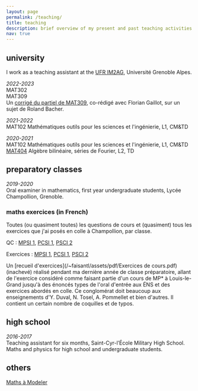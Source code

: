 ```yaml
---
layout: page
permalink: /teaching/
title: teaching
description: brief overview of my present and past teaching activities
nav: true
---
```


## university 
I work as a teaching assistant at the <a href="https://im2ag.univ-grenoble-alpes.fr">UFR IM2AG</a>, Université Grenoble Alpes. 

<i>2022-2023 </i> <br />
MAT302 <br />
MAT309 <br />
Un [corrigé du partiel de MAT309](/~faisantl/assets/pdf/2022_MAT309_Partiel_Corrige%CC%81.pdf), co-rédigé avec Florian Gaillot, sur un sujet de Roland Bacher. 

<i>2021-2022 </i> <br />
MAT102 Mathématiques outils pour les sciences et l'ingénierie, L1, CM&TD 

<i>2020-2021 </i> <br />
MAT102 Mathématiques outils pour les sciences et l'ingénierie, L1, CM&TD <br />
<a href="https://www-fourier.univ-grenoble-alpes.fr/~parisse/#mat404">MAT404</a> 
Algèbre bilinéaire, séries de Fourier, L2, TD  <br />  

## preparatory classes 
<i>2019-2020 </i> <br />
Oral examiner in mathematics, first year undergraduate students, Lycée Champollion, Grenoble. 

### maths exercices (in French)
Toutes (ou quasiment toutes) les questions de cours et (quasiment) tous les exercices que j'ai posés en colle à Champollion, par classe. 

QC : [MPSI 1](/~faisantl/assets/pdf/MPSI1_Cours.pdf), [PCSI 1](/~faisantl/assets/pdf/PCSI1_Cours.pdf), [PSCI 2](/~faisantl/assets/pdf/PCSI2_Cours.pdf)

Exercices : [MPSI 1](/~faisantl/assets/pdf/MPSI1_Exercices.pdf), [PCSI 1](/~faisantl/assets/pdf/PCSI1_Exercices.pdf), [PSCI 2](/~faisantl/assets/pdf/PCSI2_Exercices.pdf)

Un [recueil d'exercices](/~faisantl/assets/pdf/Exercices de cours.pdf) (inachevé) réalisé pendant ma dernière année de classe préparatoire, allant de l'exercice considéré comme faisant partie d'un cours de MP* à Louis-le-Grand jusqu'à des énoncés types de l'oral d'entrée aux ÉNS et des exercices abordés en colle. 
Ce conglomérat 
doit beaucoup aux enseignements d'Y. Duval, N. Tosel, A. Pommellet et bien d'autres. 
Il contient un certain nombre de coquilles et de typos. 



## high school 
<i>2016-2017</i> <br />
Teaching assistant for six months, Saint-Cyr-l’École Military High School. Maths and physics for high school and undergraduate students.

## others
<a href="https://mathsamodeler.ujf-grenoble.fr">Maths à Modeler</a>
